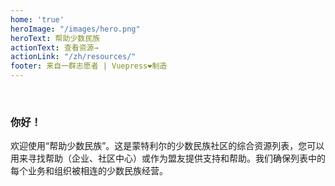 ```yaml
---
home: 'true'
heroImage: "/images/hero.png"
heroText: 帮助少数民族
actionText: 查看资源→
actionLink: "/zh/resources/"
footer: 来自一群志愿者 | Vuepress❤️制造
---
```


<br>

### 你好！

欢迎使用“帮助少数民族”。这是蒙特利尔的少数民族社区的综合资源列表，您可以用来寻找帮助（企业、社区中心）或作为盟友提供支持和帮助。我们确保列表中的每个业务和组织被相连的少数民族经营。
